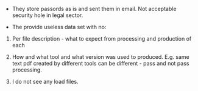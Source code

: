 
- They store passords as is and sent them in email. Not acceptable security hole in legal sector.

- The provide useless data set with no:

1. Per file description - what to expect from processing and production of each

2. How and what tool and what version was used to produced. E.g. same text pdf created by different tools can be different - pass and not pass processing.

3. I do not see any load files.